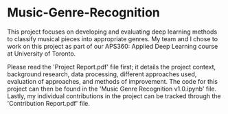 # Music-Genre-Recognition

This project focuses on developing and evaluating deep learning methods to classify musical pieces into appropriate genres. My team and I chose to work on this project as part of our APS360: Applied Deep Learning course at University of Toronto. 

Please read the 'Project Report.pdf' file first; it details the project context, background research, data processing, different approaches used, evaluation of approaches, and methods of improvement. The code for this project can then be found in the 'Music Genre Recognition v1.0.ipynb' file. Lastly, my individual contributions in the project can be tracked through the 'Contribution Report.pdf' file.
